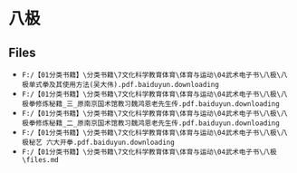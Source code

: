 # 八极

## Files

- `F:/【01分类书籍】\分类书籍\7文化科学教育体育\体育与运动\04武术电子书\八极\八极单式拳及其使用方法(吴大伟).pdf.baiduyun.downloading`
- `F:/【01分类书籍】\分类书籍\7文化科学教育体育\体育与运动\04武术电子书\八极\八极拳修炼秘籍_三_原南京国术馆教习魏鸿恩老先生传.pdf.baiduyun.downloading`
- `F:/【01分类书籍】\分类书籍\7文化科学教育体育\体育与运动\04武术电子书\八极\八极拳修炼秘籍_二_原南京国术馆教习魏鸿恩老先生传.pdf.baiduyun.downloading`
- `F:/【01分类书籍】\分类书籍\7文化科学教育体育\体育与运动\04武术电子书\八极\八极秘艺 六大开拳.pdf.baiduyun.downloading`
- `F:/【01分类书籍】\分类书籍\7文化科学教育体育\体育与运动\04武术电子书\八极\files.md`
